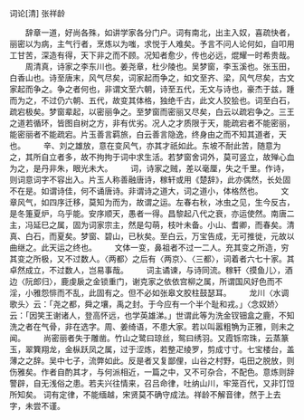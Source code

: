 词论[清] 张祥龄


　　辞章一道，好尚各殊，如讲学家各分门户。词有南北，出主入奴，喜疏快者，丽密以为病，主气行者，烹炼以为嗤，求悦于人难矣。予言不问人论何如，自叩用工甘苦，深造有得，天下非之而不顾。况知者愈少，传也必远，焜耀一时希贵哉。
　　周清真，诗家之李东川也。姜尧章，杜少陵也。吴梦窗，李玉溪也。张玉田，白香山也。诗至唐末，风气尽矣，词家起而争之，如文至齐、梁，风气尽矣，古文家起而争之。争之者何也，非谓文至六朝，诗至五代，无文与诗也，豪杰于兹，踵而为之，不过仍六朝、五代，故变其体格，独绝千古，此文人狡狯也。词至白石，疏宕极矣。梦窗辈起，以密丽争之。至梦窗而密丽又尽矣，白云以疏宕争之。三王之道若循环，皆图自树之方，非有优劣。况人之才质限于天，能疏宕者不能密丽，能密丽者不能疏宕。片玉善言羁旅，白云善言隐逸，终身由之而不知其道者，天也。
　　辛、刘之雄放，意在变风气，亦其才祇如此。东坡不耐此苦，随意为之，其所自立者多，故不拘拘于词中求生活。若梦窗舍词外，莫可竖立，故殚心血为之，是丹非朱，眼光未大。
　　词，诗家之贼，差以毫厘，失之千里。作诗，则词意词字不容出入。片玉人称善融唐诗，稼轩或用《楚辞》，此亦偶然，长处固不在是。如谓诗佳，何不诵唐诗。非谓诗之道大，词之道小，体格然也。
　　文章风气，如四序迁移，莫知为而为，故谓之运。左春右秋，冰虫之见，生今反古，是冬箑夏炉，乌乎能。安序顺天，愚者一得。昌黎起八代之衰，亦运使然。南唐二主，冯延巳之属，固为词家宗主，然是勾萌，枝叶未备。小山、耆卿，而春矣。清真、白石，而夏矣。梦窗、碧山，已秋矣。至白云，万宝告成，无可推徙，元故以曲继之。此天运之终也。
　　文体一变，鼻祖者不过一二人。充其变之所造，穷其变之所极，又不过数人。〈两都〉之后有〈两京〉、〈三都〉，词着者六七十家。其卓然成立，不过数人，岂易事哉。
　　词主谲谏，与诗同流。稼轩〈摸鱼儿〉，酒边〈阮郎归〉，鹿虔扆之金锁重门，谢克家之依依宫柳之属，所谓国风好色而不淫，小雅怨悱而不乱，此固有之。但不必如张皋文胶柱鼓瑟耳。
　　龙川〈水调歌头〉云：「尧之都，舜之壤，禹之封。于今应有一个半个耻和戎。」〈念奴娇〉云：「因笑王谢诸人，登高怀远，也学英雄涕。」世谓此等为洗金钗钿盒之鹿，不知洗之者在气骨，非在选字。周、姜绮语，不患大家。若以叫嚣粗觕为正雅，则未之闻。
　　尚密丽者失于雕凿。竹山之鹭曰琼丝，鸳曰绣羽。又霞铄帘珠，云蒸篆玉，翠簨翔龙，金枞跃凤之属，过于涩炼，若整疋绫罗，剪成寸寸。七宝楼台，盖薄之之辞。吴中七子，流弊如此。反是者又复鄙俚，山谷之村野，屯田之脱放，则伤雅矣。作者自酌其才，与何派相近，一篇之中，又不可杂合，不配色。意炼则辞警辟，自无浅俗之患。若夫兴往情来，召吕命律，吐纳山川，牢笼百代，又非饤饾所知矣。
词有定律，不能缅越，宋贤莫不确守成法。祥龄不解音律，然于上去字，未尝不谨。









